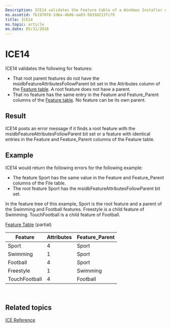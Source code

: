 ```yaml
---
Description: ICE14 validates the Feature table of a Windows Installer database.
ms.assetid: fb1970f8-1dba-4b06-aa03-5b33d213fc79
title: ICE14
ms.topic: article
ms.date: 05/31/2018
---
```


# ICE14

ICE14 validates the following for features:

-   That root parent features do not have the msidbFeatureAttributesFollowParent bit set in the Attributes column of the [Feature table](feature-table.md). A root feature does not have a parent.
-   That no feature has the same entry in the Feature and Feature\_Parent columns of the [Feature table](feature-table.md). No feature can be its own parent.

## Result

ICE14 posts an error message if it finds a root feature with the msidbFeatureAttributesFollowParent bit set or a feature with identical entries in the Feature and Feature\_Parent columns of the Feature table.

## Example

ICE14 would return the following errors for the following example:

-   The feature Sport has the same value in the Feature and Feature\_Parent columns of the File table.
-   The root feature Sport has the msidbFeatureAttributesFollowParent bit set.

In the feature tree of this example, Sport is the root feature and a parent of the Swimming and Football features. Freestyle is a child feature of Swimming. TouchFootball is a child feature of Football.

[Feature Table](feature-table.md) (partial)



| Feature       | Attributes | Feature\_Parent |
|---------------|------------|-----------------|
| Sport         | 4          | Sport           |
| Swimming      | 1          | Sport           |
| Football      | 4          | Sport           |
| Freestyle     | 1          | Swimming        |
| TouchFootball | 4          | Football        |



 

## Related topics

<dl> <dt>

[ICE Reference](ice-reference.md)
</dt> </dl>

 

 



